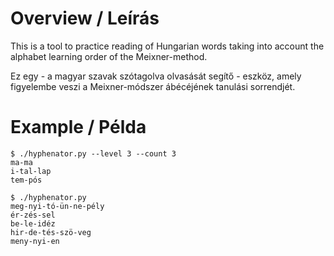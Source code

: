 # Overview / Leírás
This is a tool to practice reading of Hungarian words taking into account the alphabet learning order of the Meixner-method.

Ez egy - a magyar szavak szótagolva olvasását segítő - eszköz, amely figyelembe veszi a Meixner-módszer ábécéjének tanulási sorrendjét.

# Example / Példa
```
$ ./hyphenator.py --level 3 --count 3
ma-ma
i-tal-lap
tem-pós

$ ./hyphenator.py
meg-nyi-tó-ün-ne-pély
ér-zés-sel
be-le-idéz
hir-de-tés-szö-veg
meny-nyi-en
```
